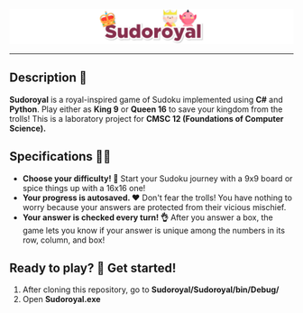 ![Image of Sudoroyal Banner](readme/banner.png)
* * *
## Description 🏰
**Sudoroyal** is a royal-inspired game of Sudoku implemented using **C#** and **Python**. Play either as **King 9** or **Queen 16** to save your kingdom from the trolls! This is a laboratory project for **CMSC 12 (Foundations of Computer Science).**

## Specifications 🐱‍💻
- **Choose your difficulty! 🤯** Start your Sudoku journey with a 9x9 board or spice things up with a 16x16 one!
- **Your progress is autosaved. ❤️** Don't fear the trolls! You have nothing to worry because your answers are protected from their vicious mischief.
- **Your answer is checked every turn! 👌** After you answer a box, the game lets you know if your answer is unique among the numbers in its row, column, and box!

## Ready to play? 🧠 Get started!
1. After cloning this repository, go to **Sudoroyal/Sudoroyal/bin/Debug/**
2. Open **Sudoroyal.exe**
